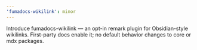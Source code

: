 ```yaml
---
'fumadocs-wikilink': minor
---
```


Introduce fumadocs-wikilink — an opt-in remark plugin for Obsidian-style wikilinks. First-party docs enable it; no default behavior changes to core or mdx packages.

